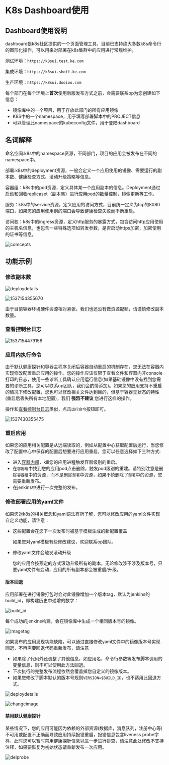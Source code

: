 # K8s Dashboard使用

## Dashboard使用说明

dashboard是k8s社区提供的一个页面管理工具，目前已支持绝大多数k8s命令行的图形化操作，可以用来对部署在k8s集群中的应用进行常规维护。

测试环境：`https://k8sui.test.ke.com`

集成环境：`https://k8sui.shoff.ke.com`

生产环境：`https://k8sui.dooioo.com`

每个部门在每个环境上**首次**使用新版发布方式之前，会需要联系op为您创建如下信息：

- 镜像库中的一个项目，用于存放此部门的所有应用镜像
- K8S中的一个namespace，用于填写部署脚本中的PROJECT信息
- 可以管理此namespace的kubeconfig文件，用于登陆dashboard

## 名词解释

命名空间:k8s中的namespace资源，不同部门，项目的应用会被发布在不同的namespace中。

部署:k8s中的deployment资源，一般会定义一个应用使用的镜像、需要运行的副本数、健康检查方式、滚动升级策略等信息。

容器组：k8s中的pod资源，定义具体某一个应用副本的信息。Deployment通过启动和回收replicaset（副本集）进行应用pod的数量控制，镜像更新等工作。

服务：k8s中的service资源，定义应用的访问方式，目前统一定义为tcp的8080端口，如果您的应用使用别的端口会导致健康检查失败而不断重启。

访问权：k8s中的ingress资源，定义http服务的暴露方式，包含访问http应用使用的主机名信息，也包含一些特殊选项如转发参数，是否启动https加密，加密使用的证书等信息。

![comcepts](./uiconcepts.png)

## 功能示例

### 修改副本数

![deploydetails](./uideploydetails.png)

![1537154355670](./uiscale.png)

由于目前容器环境硬件资源相对紧张，我们也还没有做资源配额，请谨慎修改副本数量。

### 查看控制台日志

![1537154479156](./uiconsolelogs.png)

### 应用内执行命令

由于默认健康探针和容器主程序关闭后容器自动重启的机制存在，您无法在容器内实现修改配置重启应用的操作。您的操作应该仅限于查看文件和容器内非console打印的日志，使用一些诊断工具确认应用运行信息(如果基础镜像中没有找到您需要的诊断工具，您可以联系op团队，我们会酌情添加)。如果您的应用支持不重启的情况下修改配置，您也可以修改相关文件达到目的，但基于容器无状态的特性(重启后丢失所有本地配置)，我们 **强烈不建议** 您进行这样的操作。

操作和[查看控制台日志](http://doc.io/common-knowledge/kubernetes-dashboard/dashboard.html#查看控制台日志)类似，点击`运行命令`按钮即可。

![1537430355475](./uicmd.png)

### 重启应用

如果您的应用相关配置是从远端读取的，例如从配置中心获取配置后运行，当您修改了配置中心中保存的配置后想要进行应用重启，您可以任意选择如下三种方式:

- 进入[容器内部](http://doc.io/common-knowledge/kubernetes-dashboard/dashboard.html#应用内执行命令)，kill您的应用进程触发容器级别的重启。
- 在`容器组`中找到您的应用pod点击删除，触发pod级别的重建。请特别注意是删除`容器组`中的资源，而不是删除`部署`中资源，如果不慎删除了`部署`中的资源，您需要重新发布。
- 在jenkins中进行一次完整的发布。

### 修改部署应用的yaml文件

如果您对k8s的相关概念和yaml语法有所了解，您可以修改应用的yaml文件实现自定义功能，请注意：

- 这些配置会在您下一次发布时被基于模板生成的新配置覆盖

  如果您对yaml模板有些修改建议，欢迎联系op团队。

- 修改yaml文件会触发滚动升级

  您的应用会按预定的方式滚动升级所有的副本，无论修改涉不涉及版本号，只要yaml文件有变动，应用的所有副本都会被重启/升级。

#### 版本回退

应用部署在进行镜像打包时会对此镜像增加一个版本tag，默认为jenkins的build_id，即构建历史中递增的数字：

![build_id](./uibuild_id.png)

每个成功的jenkins构建，会在镜像库中生成一个相同版本号的镜像。

![imagetag](./uiimagetag.png)

如果发布的应用发现功能缺陷，可以通过直接修改yaml文件中的镜像版本号实现回退，不再需要回退代码重新发布，请注意

- 如果除了代码外还调整了其他信息，如应用名，命令行参数等发布脚本调用的变量信息，则不可以使用此方法回退。
- 下次执行的完整发布流程依然会覆盖掉您自定义的镜像版本。
- 如果您修改了脚本默认的版本号规则`VERSION=$BUILD_ID`，也不适用此回退方式。

![deploydetails](./uideploydetails.png)

![changeimage](./uichangeimage.png)

#### 禁用默认健康探针

某些情况下，您的应用可能因为依赖的外部资源(数据库，消息队列，注册中心等)不可用或配置不正确而导致应用持续报错重启，报错信息包含liveness probe字样，此时您可以暂时禁用健康探针信息以进一步进行排查，请注意此处修改不支持注释，如果要恢复为初始状态请重新发布一次应用。

![delprobe](./uidelprobe.png)